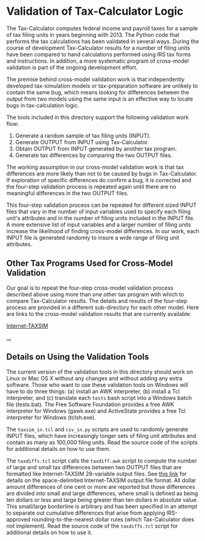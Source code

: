 Validation of Tax-Calculator Logic
==================================

The Tax-Calculator computes federal income and payroll taxes for a
sample of tax filing units in years beginning with 2013.  The Python
code that performs the tax calculations has been validated in several
ways.  During the course of development Tax-Calculator results for a
number of filing units have been compared to hand calculations
performed using IRS tax forms and instructions.  In addition, a more
systematic program of cross-model validation is part of the ongoing
development effort.

The premise behind cross-model validation work is that independently
developed tax-simulation models or tax-preparation software are
unlikely to contain the same bug, which means looking for differences
between the output from two models using the same input is an
effective way to locate bugs in tax-calculation logic.

The tools included in this directory support the following validation
work flow:

  1. Generate a random sample of tax filing units (INPUT).
  2. Generate OUTPUT from INPUT using Tax-Calculator.
  3. Obtain OUTPUT from INPUT generated by another tax program.
  4. Generate tax differences by comparing the two OUTPUT files.

The working assumption in our cross-model validation work is that tax
differences are more likely than not to be caused by bugs in
Tax-Calculator.  If exploration of specific differences do confirm a
bug, it is corrected and the four-step validation process is repeated
again until there are no meaningful differences in the two OUTPUT
files.

This four-step validation process can be repeated for different sized
INPUT files that vary in the number of input variables used to specify
each filing unit's attributes and in the number of filing units
included in the INPUT file.  A more extensive list of input variables
and a larger number of filing units increase the likelihood of finding
cross-model differences.  In our work, each INPUT file is generated
randomly to insure a wide range of filing unit attributes.

Other Tax Programs Used for Cross-Model Validation
--------------------------------------------------

Our goal is to repeat the four-step cross-model validation process
described above using more than one other tax program with which to
compare Tax-Calculator results.  The details and results of the
four-step process are provided in a different sub-directory for each
other model.  Here are links to the cross-model validation results
that are currently available:

[Internet-TAXSIM](taxsim/README.md)

[...]()


Details on Using the Validation Tools
-------------------------------------

The current version of the validation tools in this directory should
work on Linux or Mac OS X without any changes and without adding any
extra software.  Those who want to use these validation tools on Windows
will have to do three things: (a) install an AWK interpreter,
(b) install a Tcl interpreter, and (c) translate each `tests` bash script
into a Windows batch file (tests.bat).  The Free Software Foundation
provides a free AWK interpreter for Windows (gawk.exe) and ActiveState
provides a free Tcl interpreter for Windows (tclsh.exe).

The `taxsim_in.tcl` and `csv_in.py` scripts are used to randomly
generate INPUT files, which have increasingly longer sets of filing
unit attributes and contain as many as 100,000 filing units.  Read the
source code of the scripts for additional details on how to use them.

The `taxdiffs.tcl` script calls the `taxdiff.awk` script to compute
the number of large and small tax differences between two OUTPUT files
that are formatted like Internet-TAXSIM 28-variable output files.  See
[this link](http://users.nber.org/~taxsim/taxsim-calc9/index.html) for
details on the space-delimited Internet-TAXSIM output file format.
All dollar amount differences of one cent or more are reported but
those differences are divided into small and large differences, where
small is defined as being ten dollars or less and large being greater
than ten dollars in absolute value.  This small/large borderline is
arbitrary and has been specified in an attempt to separate out
cumulative differences that arise from applying IRS-approved
rounding-to-the-nearest dollar rules (which Tax-Calculator does not
implement).  Read the source code of the `taxdiffs.tcl` script for
additional details on how to use it.
